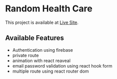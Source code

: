# Random Health Care

This project is available at [Live Site](https://random-health-care.web.app/home).

## Available Features

- Authentication using firebase
- private route
- animation with react reaveal
- email password validation using react hook form
- multiple route using react router dom

